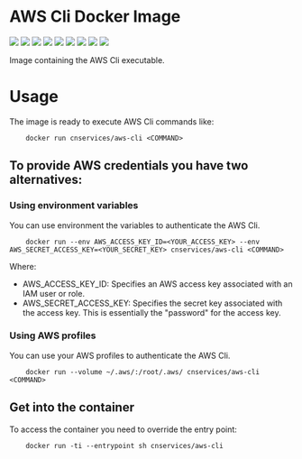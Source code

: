# AWS Cli Docker Image 

[![](https://img.shields.io/docker/pulls/cnservices/aws-cli)](https://hub.docker.com/r/cnservices/aws-cli/)
[![](hhttps://img.shields.io/docker/build/cnservices/aws-cli)](https://hub.docker.com/r/cnservices/aws-cli/)
[![](https://img.shields.io/docker/automated/cnservices/aws-cli)](https://hub.docker.com/r/cnservices/aws-cli/)
[![](https://img.shields.io/docker/stars/cnservices/aws-cli)](https://hub.docker.com/r/cnservices/aws-cli/)
[![](https://img.shields.io/github/license/cn-docker/aws-cli)](https://github.com/cn-docker/aws-cli)
[![](https://img.shields.io/github/issues/cn-docker/aws-cli)](https://github.com/cn-docker/aws-cli)
[![](https://img.shields.io/github/issues-closed/cn-docker/aws-cli)](https://github.com/cn-docker/aws-cli)
[![](https://img.shields.io/github/languages/code-size/cn-docker/aws-cli)](https://github.com/cn-docker/aws-cli)
[![](https://img.shields.io/github/repo-size/cn-docker/aws-cli)](https://github.com/cn-docker/aws-cli)

Image containing the AWS Cli executable.

# Usage

The image is ready to execute AWS Cli commands like:

        docker run cnservices/aws-cli <COMMAND>

## To provide AWS credentials you have two alternatives:

### Using environment variables

You can use environment the variables to authenticate the AWS Cli.

        docker run --env AWS_ACCESS_KEY_ID=<YOUR_ACCESS_KEY> --env AWS_SECRET_ACCESS_KEY=<YOUR_SECRET_KEY> cnservices/aws-cli <COMMAND>

Where:
- AWS_ACCESS_KEY_ID: Specifies an AWS access key associated with an IAM user or role.
- AWS_SECRET_ACCESS_KEY: Specifies the secret key associated with the access key. This is essentially the "password" for the access key.

### Using AWS profiles

You can use your AWS profiles to authenticate the AWS Cli.

        docker run --volume ~/.aws/:/root/.aws/ cnservices/aws-cli <COMMAND>

## Get into the container

To access the container you need to override the entry point:

        docker run -ti --entrypoint sh cnservices/aws-cli
